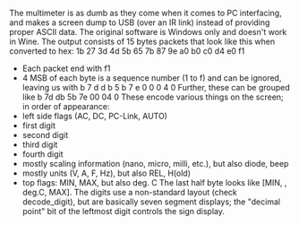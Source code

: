 The multimeter is as dumb as they come when it comes to PC interfacing,
and makes a screen dump to USB (over an IR link) instead of providing proper
ASCII data. The original software is Windows only and doesn't work in Wine.
The output consists of 15 bytes packets that look like this when converted to 
hex:
    1b 27 3d 4d 5b 65 7b 87 9e a0 b0 c0 d4 e0 f1
 * Each packet end with f1
 * 4 MSB of each byte is a sequence number (1 to f) and can be ignored, leaving us with
    b 7 d d b 5 b 7 e 0 0 0 4 0
Further, these can be grouped like
b 7d db 5b 7e 00 04 0
These encode various things on the screen; in order of appearance:
 * left side flags (AC, DC, PC-Link, AUTO)
 * first digit
 * second digit
 * third digit
 * fourth digit
 * mostly scaling information (nano, micro, milli, etc.), but also diode, beep
 * mostly units (V, A, F, Hz), but also REL, H(old)
 * top flags: MIN, MAX, but also deg. C
The last half byte looks like [MIN, <no idea>, deg.C, MAX]. The digits use a 
non-standard layout (check decode_digit), but are basically seven segment 
displays; the "decimal point" bit of the leftmost digit controls the sign display.
